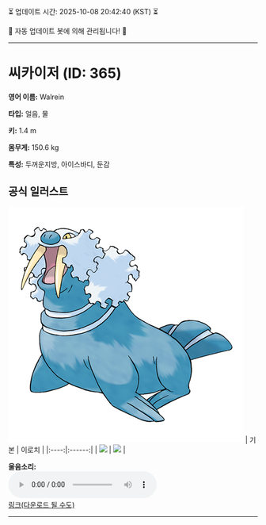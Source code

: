 
⏳ 업데이트 시간: 2025-10-08 20:42:40 (KST) ⏳

🤖 자동 업데이트 봇에 의해 관리됩니다! 🤖

---

# 씨카이저 (ID: 365)
**영어 이름:** Walrein

**타입:** 얼음, 물

**키:** 1.4 m

**몸무게:** 150.6 kg

**특성:** 두꺼운지방, 아이스바디, 둔감

## 공식 일러스트
![](https://raw.githubusercontent.com/PokeAPI/sprites/master/sprites/pokemon/other/official-artwork/365.png)
| 기본 | 이로치 |
|:----:|:------:|
| <img src="http://play.pokemonshowdown.com/sprites/ani/walrein.gif" width="200"> | <img src="http://play.pokemonshowdown.com/sprites/ani-shiny/walrein.gif" width="200"> |

**울음소리:**<br><audio controls src="https://raw.githubusercontent.com/PokeAPI/cries/main/cries/pokemon/latest/365.ogg"></audio><br> [링크(다운로드 될 수도)](https://raw.githubusercontent.com/PokeAPI/cries/main/cries/pokemon/latest/365.ogg)


---

